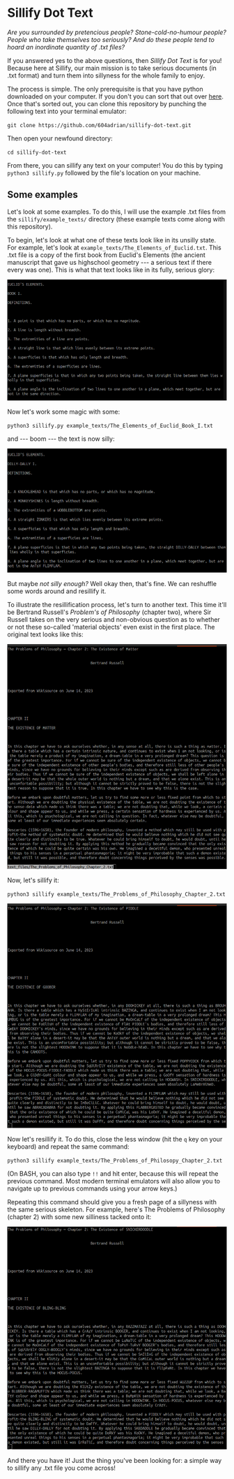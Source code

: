 # Sillify Dot Text 

_Are you surrounded by pretencious people? Stone-cold-no-humour people? People who take themselves too seriously? And do these people tend to hoard an inordinate quantity of .txt files?_

If you answered yes to the above questions, then _Sillify Dot Text_ is for you! Because here at Sillify, our main mission is to take serious documents (in .txt format) and turn them into sillyness for the whole family to enjoy. 

The process is simple. The only prerequisite is that you have python downloaded on your computer. If you don't you can sort that out over [here](https://www.python.org/downloads/). Once that's sorted out, you can clone this repository by punching the following text into your terminal emulator:

`git clone https://github.com/604adrian/sillify-dot-text.git`

Then open your newfound directory:

`cd sillify-dot-text`

From there, you can sillify any text on your computer! You do this by typing `python3 sillify.py` followed by the file's location on your machine.


## Some examples

Let's look at some examples. To do this, I will use the example .txt files from the `sillify/example_texts/` directory (these example texts come along with this repository).

To begin, let's look at what one of these texts look like in its unsilly state. For example, let's look at `example_texts/The_Elements_of_Euclid.txt`. This .txt file is a copy of the first book from Euclid's Elements (the ancient manuscript that gave us highschool geometry --- a serious text if there every was one). This is what that text looks like in its fully, serious glory:

![euclid_serious](images/euclid_serious.png)

Now let's work some magic with some:

`python3 sillify.py example_texts/The_Elements_of_Euclid_Book_I.txt`

and --- boom --- the text is now silly:

![euclid silly](images/euclid_silly.png)

But maybe _not silly enough?_ Well okay then, that's fine. We can reshuffle some words around and resillify it.

To illustrate the resillification process, let's turn to another text. This time it'll be Bertrand Russell's _Problem's of Philosophy_ (chapter two), where Sir Russell takes on the very serious and non-obvious question as to whether or not these so-called 'material objects' even exist in the first place. The original text looks like this:

![russell serious](images/russell_serious.png)

Now, let's sillify it:

`python3 sillify example_texts/The_Problems_of_Philosophy_Chapter_2.txt`

![russell silly](images/russell_silly1.png)

Now let's resillify it. To do this, close the less window (hit the `q` key on your keyboard) and repeat the same command:

`python3 sillify example_texts/The_Problems_of_Philosopy_Chapter_2.txt`

(On BASH, you can also type `!!` and hit enter, because this will repeat the previous command. Most modern terminal emulators will also allow you to navigate up to previous commands using your arrow keys.)

Repeating this command should give you a fresh page of a sillyness with the same serious skeleton. For example, here's The Problems of Philosophy (chapter 2) with some new silliness tacked onto it:

![russell sillyness pt. 2](images/russell_silly2.png)

And there you have it! Just the thing you've been looking for: a simple way to sillify any .txt file you come across!

